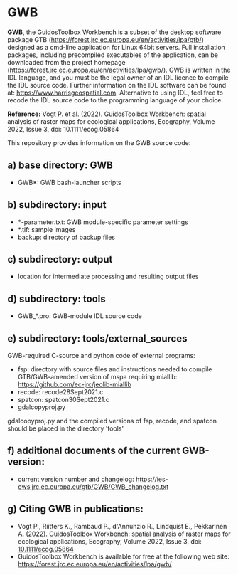 # GWB
**GWB**, the GuidosToolbox Workbench is a subset of the desktop software package GTB (https://forest.jrc.ec.europa.eu/en/activities/lpa/gtb/) designed as a cmd-line application for Linux 64bit servers. Full installation packages, including precompiled executables of the application, can be downloaded from the project homepage (https://forest.jrc.ec.europa.eu/en/activities/lpa/gwb/). GWB is written in the IDL language, and you must be the legal owner of an IDL licence to compile the IDL source code. Further information on the IDL software can be found at: https://www.harrisgeospatial.com. Alternative to using IDL, feel free to recode the IDL source code to the programming language of your choice.

**Reference:** Vogt P. et al. (2022). GuidosToolbox Workbench: spatial analysis of raster maps for ecological applications, Ecography, Volume 2022, Issue 3, doi: 10.1111/ecog.05864

This repository provides information on the GWB source code:

a) base directory: GWB
-----------
-   GWB*: GWB bash-launcher scripts

b) subdirectory: input
-------
-   *-parameter.txt: GWB module-specific parameter settings
-   *.tif: sample images
-   backup: directory of backup files 

c) subdirectory: output
-------
-   location for intermediate processing and resulting output files

d) subdirectory: tools
-------
-   GWB_*.pro: GWB-module IDL source code

e) subdirectory: tools/external_sources
------
GWB-required C-source and python code of external programs:
-   fsp: directory with source files and instructions needed to compile GTB/GWB-amended version of mspa requiring miallib: https://github.com/ec-jrc/jeolib-miallib
-   recode: recode28Sept2021.c
-   spatcon: spatcon30Sept2021.c
-   gdalcopyproj.py

gdalcopyproj.py and the compiled versions of fsp, recode, and spatcon should be placed in the directory 'tools'

f) additional documents of the current GWB-version:
-----
-   current version number and changelog: https://ies-ows.jrc.ec.europa.eu/gtb/GWB/GWB_changelog.txt

g) Citing GWB in publications:
-----
-   Vogt P., Riitters K., Rambaud P., d'Annunzio R., Lindquist E., Pekkarinen A. (2022). GuidosToolbox Workbench: spatial analysis of raster maps for ecological applications, Ecography, Volume 2022, Issue 3, doi: [10.1111/ecog.05864](https://doi.org/10.1111/ecog.05864)
-   GuidosToolbox Workbench is available for free at the following web site: https://forest.jrc.ec.europa.eu/en/activities/lpa/gwb/

